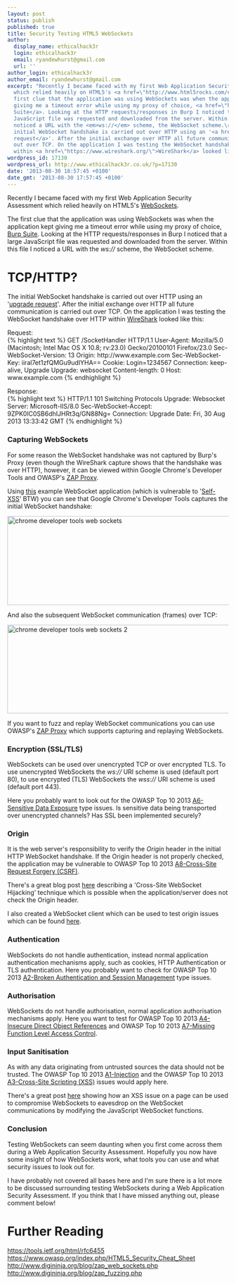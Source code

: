 ```yaml
---
layout: post
status: publish
published: true
title: Security Testing HTML5 WebSockets
author:
  display_name: ethicalhack3r
  login: ethicalhack3r
  email: ryandewhurst@gmail.com
  url: ''
author_login: ethicalhack3r
author_email: ryandewhurst@gmail.com
excerpt: "Recently I became faced with my first Web Application Security Assessment
  which relied heavily on HTML5's <a href=\"http://www.html5rocks.com/en/tutorials/websockets/basics/\">WebSockets</a>.\r\n\r\nThe
  first clue that the application was using WebSockets was when the application kept
  giving me a timeout error while using my proxy of choice, <a href=\"http://portswigger.net/burp/\">Burp
  Suite</a>. Looking at the HTTP requests/responses in Burp I noticed that a large
  JavaScript file was requested and downloaded from the server. Within this file I
  noticed a URL with the <em>ws://</em> scheme, the WebSocket scheme.\r\n\r\n<h1>TCP/HTTP?</h1>\r\n\r\nThe
  initial WebSocket handshake is carried out over HTTP using an '<a href=\"https://en.wikipedia.org/wiki/HTTP/1.1_Upgrade_header\">upgrade
  request</a>'. After the initial exchange over HTTP all future communication is carried
  out over TCP. On the application I was testing the WebSocket handshake over HTTP
  within <a href=\"https://www.wireshark.org/\">WireShark</a> looked like this:\r\n\r\n"
wordpress_id: 17130
wordpress_url: http://www.ethicalhack3r.co.uk/?p=17130
date: '2013-08-30 18:57:45 +0100'
date_gmt: '2013-08-30 17:57:45 +0100'
---
```

<p>Recently I became faced with my first Web Application Security Assessment which relied heavily on HTML5's <a href="http://www.html5rocks.com/en/tutorials/websockets/basics/">WebSockets</a>.</p>
<p>The first clue that the application was using WebSockets was when the application kept giving me a timeout error while using my proxy of choice, <a href="http://portswigger.net/burp/">Burp Suite</a>. Looking at the HTTP requests/responses in Burp I noticed that a large JavaScript file was requested and downloaded from the server. Within this file I noticed a URL with the <em>ws://</em> scheme, the WebSocket scheme.</p>
<h1>TCP/HTTP?</h1>
<p>The initial WebSocket handshake is carried out over HTTP using an '<a href="https://en.wikipedia.org/wiki/HTTP/1.1_Upgrade_header">upgrade request</a>'. After the initial exchange over HTTP all future communication is carried out over TCP. On the application I was testing the WebSocket handshake over HTTP within <a href="https://www.wireshark.org/">WireShark</a> looked like this:</p>
<p>Request:<br />
{% highlight text %}
GET /SocketHandler HTTP/1.1
User-Agent: Mozilla/5.0 (Macintosh; Intel Mac OS X 10.8; rv:23.0) Gecko/20100101 Firefox/23.0
Sec-WebSocket-Version: 13
Origin: http://www.example.com
Sec-WebSocket-Key: iiral7et1zfQMGu9udIYHA==
Cookie: Login=1234567
Connection: keep-alive, Upgrade
Upgrade: websocket
Content-length: 0
Host: www.example.com
{% endhighlight %}</p>
<p>Response:<br />
{% highlight text %}
HTTP/1.1 101 Switching Protocols
Upgrade: Websocket
Server: Microsoft-IIS/8.0
Sec-WebSocket-Accept: 9ZPK0lC0SB6dhIJHRt3q/GN88Ng=
Connection: Upgrade
Date: Fri, 30 Aug 2013 13:33:42 GMT
{% endhighlight %}</p>
<p><a id="more"></a><a id="more-17130"></a></p>
<h3>Capturing WebSockets</h3>
<p>For some reason the WebSocket handshake was not captured by Burp's Proxy (even though the WireShark capture shows that the handshake was over HTTP), however, it can be viewed within Google Chrome's Developer Tools and OWASP's <a href="https://www.owasp.org/index.php/OWASP_Zed_Attack_Proxy_Project">ZAP Proxy</a>.</p>
<p>Using <a href="http://www.websocket.org/echo.html">this</a> example WebSocket application (which is vulnerable to '<a href="https://www.facebook.com/photo.php?v=956977232793">Self-XSS</a>' BTW) you can see that Google Chrome's Developer Tools captures the initial WebSocket handshake:</p>
<p><a href="http://www.ethicalhack3r.co.uk/wp-content/uploads/2013/08/chrome-developer-tools-web-sockets.png"><img src="http://www.ethicalhack3r.co.uk/wp-content/uploads/2013/08/chrome-developer-tools-web-sockets.png" alt="chrome developer tools web sockets" width="775" height="202" class="alignnone size-full wp-image-17139" /></a></p>
<p>And also the subsequent WebSocket communication (frames) over TCP:</p>
<p><a href="http://www.ethicalhack3r.co.uk/wp-content/uploads/2013/08/chrome-developer-tools-web-sockets-2.png"><img src="http://www.ethicalhack3r.co.uk/wp-content/uploads/2013/08/chrome-developer-tools-web-sockets-2.png" alt="chrome developer tools web sockets 2" width="739" height="201" class="alignnone size-full wp-image-17143" /></a></p>
<p>If you want to fuzz and replay WebSocket communications you can use OWASP's <a href="https://www.owasp.org/index.php/OWASP_Zed_Attack_Proxy_Project">ZAP Proxy</a> which supports capturing and replaying WebSockets.</p>
<h3>Encryption (SSL/TLS)</h3>
<p>WebSockets can be used over unencrypted TCP or over encrypted TLS. To use unencrypted WebSockets the <em>ws://</em> URI scheme is used (default port 80), to use encrypted (TLS) WebSockets the <em>wss://</em> URI scheme is used (default port 443).</p>
<p>Here you probably want to look out for the OWASP Top 10 2013 <a href="https://www.owasp.org/index.php/Top_10_2013-A6-Sensitive_Data_Exposure">A6-Sensitive Data Exposure</a> type issues. Is sensitive data being transported over unencrypted channels? Has SSL been implemented securely?</p>
<h3>Origin</h3>
<p>It is the web server's responsibility to verify the <em>Origin</em> header in the initial HTTP WebSocket handshake. If the Origin header is not properly checked, the application may be vulnerable to OWASP Top 10 2013 <a href="https://www.owasp.org/index.php/Top_10_2013-A8-Cross-Site_Request_Forgery_(CSRF)">A8-Cross-Site Request Forgery (CSRF)</a>.</p>
<p>There's a great blog post <a href="http://www.christian-schneider.net/CrossSiteWebSocketHijacking.html">here</a> describing a 'Cross-Site WebSocket Hijacking' technique which is possible when the application/server does not check the Origin header.</p>
<p>I also created a WebSocket client which can be used to test origin issues which can be found <a href="https://raw.github.com/RandomStorm/scripts/master/WebSockets.html">here</a>.</p>
<h3>Authentication</h3>
<p>WebSockets do not handle authentication, instead normal application authentication mechanisms apply, such as cookies, HTTP Authentication or TLS authentication. Here you probably want to check for OWASP Top 10 2013 <a href="https://www.owasp.org/index.php/Top_10_2013-A2-Broken_Authentication_and_Session_Management">A2-Broken Authentication and Session Management</a> type issues.</p>
<h3>Authorisation</h3>
<p>WebSockets do not handle authorisation, normal application authorisation mechanisms apply. Here you want to test for OWASP Top 10 2013 <a href="https://www.owasp.org/index.php/Top_10_2013-A4-Insecure_Direct_Object_References">A4-Insecure Direct Object References</a> and OWASP Top 10 2013 <a href="https://www.owasp.org/index.php/Top_10_2013-A7-Missing_Function_Level_Access_Control">A7-Missing Function Level Access Control</a>.</p>
<h3>Input Sanitisation</h3>
<p>As with any data originating from untrusted sources the data should not be trusted. The OWASP Top 10 2013 <a href="https://www.owasp.org/index.php/Top_10_2013-A1-Injection">A1-Injection</a> and the OWASP Top 10 2013 <a href="https://www.owasp.org/index.php/Top_10_2013-A3-Cross-Site_Scripting_(XSS)">A3-Cross-Site Scripting (XSS)</a> issues would apply here. </p>
<p>There's a great post <a href="http://juerkkil.iki.fi/2013/03/17/compromising-html5-websockets-with-an-xss-vulnerability/">here</a> showing how an XSS issue on a page can be used to compromise WebSockets to eavesdrop on the WebSocket communications by modifying the JavaScript WebSocket functions.</p>
<h3>Conclusion</h3>
<p>Testing WebSockets can seem daunting when you first come across them during a Web Application Security Assessment. Hopefully you now have some insight of how WebSockets work, what tools you can use and what security issues to look out for.</p>
<p>I have probably not covered all bases here and I'm sure there is a lot more to be discussed surrounding testing WebSockets during a Web Application Security Assessment. If you think that I have missed anything out, please comment below!</p>
<h1>Further Reading</h1>
<p><a href="https://tools.ietf.org/html/rfc6455">https://tools.ietf.org/html/rfc6455</a><br />
<a href="https://www.owasp.org/index.php/HTML5_Security_Cheat_Sheet">https://www.owasp.org/index.php/HTML5_Security_Cheat_Sheet</a><br />
<a href="http://www.digininja.org/blog/zap_web_sockets.php">http://www.digininja.org/blog/zap_web_sockets.php</a><br />
<a href="http://www.digininja.org/blog/zap_fuzzing.php">http://www.digininja.org/blog/zap_fuzzing.php</a></p>
